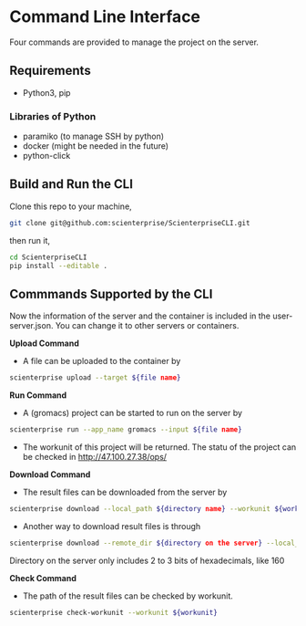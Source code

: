 # Command Line Interface

Four commands are provided to manage the project on the server.

## Requirements
- Python3, pip
### Libraries of Python
- paramiko (to manage SSH by python)
- docker (might be needed in the future)
- python-click

## Build and Run the CLI
Clone this repo to your machine,
```bash
git clone git@github.com:scienterprise/ScienterpriseCLI.git
```
then run it,
```bash
cd ScienterpriseCLI
pip install --editable .
```

## Commmands Supported by the CLI
Now the information of the server and the container is included in the user-server.json. You can change it to other servers or containers.

**Upload Command**
- A file can be uploaded to the container by 
```bash
scienterprise upload --target ${file name}
```

**Run Command**
- A (gromacs) project can be started to run on the server by
```bash
scienterprise run --app_name gromacs --input ${file name}
```
- The workunit of this project will be returned. The statu of the project can be checked in http://47.100.27.38/ops/

**Download Command**
- The result files can be downloaded from the server by
```bash
scienterprise download --local_path ${directory name} --workunit ${workunit from above}
```
- Another way to download result files is through
```bash
scienterprise download --remote_dir ${directory on the server} --local_path ${directory in your machine}
```
Directory on the server only includes 2 to 3 bits of hexadecimals, like 160

**Check Command**
- The path of the result files can be checked by workunit.
```bash
scienterprise check-workunit --workunit ${workunit}
```
